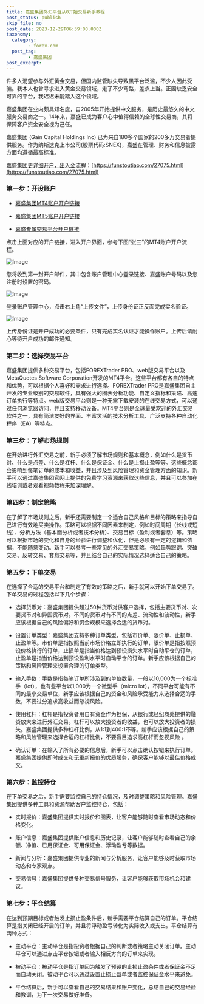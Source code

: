 ```yaml
---
title: 嘉盛集团外汇平台从0开始交易新手教程
post_status: publish
skip_file: no
post_date: 2023-12-29T06:39:00.000Z
taxonomy:
  category:
        - forex-com
  post_tag:
        - 嘉盛集团
post_excerpt: 
---
```

许多人渴望参与外汇黄金交易，但国内监管缺失导致黑平台泛滥，不少人因此受骗。我本人也曾寻求进入黄金交易领域，走了不少弯路，差点上当。正因缺乏安全可靠的平台，我迟迟未能踏入这个领域。

嘉盛集团在业内颇具知名度，自2005年开始提供中文服务，是历史最悠久的中文服务交易商之一。14年来，嘉盛已成为客户心中值得信赖的全球性交易商，其将保障客户资金安全视为己任。

嘉盛集团 (Gain Capital Holdings Inc) 已为来自180多个国家的200多万交易者提供服务。作为纳斯达克上市公司(股票代码:SNEX)，嘉盛在管理、财务和信息披露方面均遵循最高标准。

[嘉盛集团更详细开户，出入金流程](https://funstoutiao.com/27075.html)：[https://funstoutiao.com/27075.html](https://funstoutiao.com/27075.html)

### 第一步：开设账户

* [嘉盛集团MT4账户开户链接](https://s.ssgg.net/jsmt4)

* [嘉盛集团MT5账户开户链接](https://s.ssgg.net/jsmt5)

* [嘉盛专属交易平台开户链接](https://s.ssgg.net/js)

点击上面对应的开户链接，进入开户界面，参考下图“张三”的MT4账户开户流程。

![Image](https://prod-files-secure.s3.us-west-2.amazonaws.com/39ed1227-6d7d-4570-be36-9ccd4a2c4241/7a167aea-686b-400d-af59-4e18eb607a40/640.png?X-Amz-Algorithm=AWS4-HMAC-SHA256&X-Amz-Content-Sha256=UNSIGNED-PAYLOAD&X-Amz-Credential=ASIAZI2LB4662F6L6ECO%2F20250314%2Fus-west-2%2Fs3%2Faws4_request&X-Amz-Date=20250314T161308Z&X-Amz-Expires=3600&X-Amz-Security-Token=IQoJb3JpZ2luX2VjEKj%2F%2F%2F%2F%2F%2F%2F%2F%2F%2FwEaCXVzLXdlc3QtMiJHMEUCIQDAu12Tjn5OyRcloMmklp610E0K%2FPHmdtNm%2BGB154bi6wIgBkDrP4b%2BiuJ%2FtEuZ8g5RUqoeZzU8vvrbVdOFh%2BtFtB8qiAQI8f%2F%2F%2F%2F%2F%2F%2F%2F%2F%2FARAAGgw2Mzc0MjMxODM4MDUiDAIMBXWeYhMyDXzjySrcA5EAZhXqz5dNE6BcGRe%2FEZC5fR%2FjFl6dS0gM4rd0OvWl7Ku8wjk%2BDNeKql8Wnr76AlI9DcYqACv5CNW3AJHjXsGbDdomvYIbW3EZQcaejloF8nxqKwRRLB4XFWGI31M5BCiUJ6Wam4MFvkgptZkYv06DZeG4G0c8R%2FtAHGSX0SIxvMZLH2GiVKuJmh1M3JGvRtJ37mlLev2EhEgVv0oZN2xaJ%2BK8qoz1HgfUjrwngHqtgrgE8jSa6%2B6VfTI41sScoj688axlBHIxpxIPmcr1teOQLlogYWQ3epJzsnqWX9lFE1XdF1NJvCKzGAjhapUGj7LGLzmdT1T7ZGiX2bNBOoZHKfSZACNOQTXQ870V9YZR8WrBHfRUdpVIgsUb2JruA3ELQ1TBsJna%2B0BDYb%2B4tChVWoKn7CQElfA6ZsMlz9H2Dqu1fGI4a4KoRD22Fwwyb3i1UYPAgt0NdTstU%2BKORM7g%2ByvfdAMOwElD%2B692%2B32RMEh40FcXTmsA0x9l6glX6HfgFQU5exXl9Cd7q6LgZht3YLmAlvD2mD%2F%2B%2BPqf4jywvcqhexu1q9fKg%2FWR%2FH1YsncVI%2FJVxf%2F3IMjAHWEVF93aC0m1SjYS4OAJafGgwiEwsiVPbsUYEnLGfD08MNWh0b4GOqUBF7tH%2BXTBl7FgIEm0sobyWRwLyzcNM5wua9UBsO6gOVfnBU7lSqMPr0xNmlcId2bQXS6%2FHg3XqzFckIq2j5FefvuSFObu%2BXR8zqznjfpK%2BauJW2kCvqKh94s8VZyZNbP3OFlcQUfbZ6Aw7%2BC4MZWSI8pkA%2F5mcepSMIN1cbSyfDeptIw1s4QBGv1Lz%2F2cEdpuo1sGPqWqCcXK5pJYnau20e4fI0a3&X-Amz-Signature=4de49eb15958bdbef0e2c9a840739ee5cf727c44a10edebc79735494ad1eae26&X-Amz-SignedHeaders=host&x-id=GetObject)

您将收到第一封开户邮件，其中包含账户管理中心登录链接、嘉盛账户号码以及您注册时设置的密码。

![Image](https://prod-files-secure.s3.us-west-2.amazonaws.com/39ed1227-6d7d-4570-be36-9ccd4a2c4241/eaa1c6b3-2877-4284-a0e1-530e222c27fb/image.png?X-Amz-Algorithm=AWS4-HMAC-SHA256&X-Amz-Content-Sha256=UNSIGNED-PAYLOAD&X-Amz-Credential=ASIAZI2LB4662F6L6ECO%2F20250314%2Fus-west-2%2Fs3%2Faws4_request&X-Amz-Date=20250314T161308Z&X-Amz-Expires=3600&X-Amz-Security-Token=IQoJb3JpZ2luX2VjEKj%2F%2F%2F%2F%2F%2F%2F%2F%2F%2FwEaCXVzLXdlc3QtMiJHMEUCIQDAu12Tjn5OyRcloMmklp610E0K%2FPHmdtNm%2BGB154bi6wIgBkDrP4b%2BiuJ%2FtEuZ8g5RUqoeZzU8vvrbVdOFh%2BtFtB8qiAQI8f%2F%2F%2F%2F%2F%2F%2F%2F%2F%2FARAAGgw2Mzc0MjMxODM4MDUiDAIMBXWeYhMyDXzjySrcA5EAZhXqz5dNE6BcGRe%2FEZC5fR%2FjFl6dS0gM4rd0OvWl7Ku8wjk%2BDNeKql8Wnr76AlI9DcYqACv5CNW3AJHjXsGbDdomvYIbW3EZQcaejloF8nxqKwRRLB4XFWGI31M5BCiUJ6Wam4MFvkgptZkYv06DZeG4G0c8R%2FtAHGSX0SIxvMZLH2GiVKuJmh1M3JGvRtJ37mlLev2EhEgVv0oZN2xaJ%2BK8qoz1HgfUjrwngHqtgrgE8jSa6%2B6VfTI41sScoj688axlBHIxpxIPmcr1teOQLlogYWQ3epJzsnqWX9lFE1XdF1NJvCKzGAjhapUGj7LGLzmdT1T7ZGiX2bNBOoZHKfSZACNOQTXQ870V9YZR8WrBHfRUdpVIgsUb2JruA3ELQ1TBsJna%2B0BDYb%2B4tChVWoKn7CQElfA6ZsMlz9H2Dqu1fGI4a4KoRD22Fwwyb3i1UYPAgt0NdTstU%2BKORM7g%2ByvfdAMOwElD%2B692%2B32RMEh40FcXTmsA0x9l6glX6HfgFQU5exXl9Cd7q6LgZht3YLmAlvD2mD%2F%2B%2BPqf4jywvcqhexu1q9fKg%2FWR%2FH1YsncVI%2FJVxf%2F3IMjAHWEVF93aC0m1SjYS4OAJafGgwiEwsiVPbsUYEnLGfD08MNWh0b4GOqUBF7tH%2BXTBl7FgIEm0sobyWRwLyzcNM5wua9UBsO6gOVfnBU7lSqMPr0xNmlcId2bQXS6%2FHg3XqzFckIq2j5FefvuSFObu%2BXR8zqznjfpK%2BauJW2kCvqKh94s8VZyZNbP3OFlcQUfbZ6Aw7%2BC4MZWSI8pkA%2F5mcepSMIN1cbSyfDeptIw1s4QBGv1Lz%2F2cEdpuo1sGPqWqCcXK5pJYnau20e4fI0a3&X-Amz-Signature=2d19f6ce992ed7f9f26b23833359b998036c5c3359e526bf7bd1068eae031521&X-Amz-SignedHeaders=host&x-id=GetObject)

登录账户管理中心，点击右上角“上传文件”，上传身份证正反面完成实名验证。

![Image](https://prod-files-secure.s3.us-west-2.amazonaws.com/39ed1227-6d7d-4570-be36-9ccd4a2c4241/54090639-09fc-46b4-a135-e0289f707147/image.png?X-Amz-Algorithm=AWS4-HMAC-SHA256&X-Amz-Content-Sha256=UNSIGNED-PAYLOAD&X-Amz-Credential=ASIAZI2LB4662F6L6ECO%2F20250314%2Fus-west-2%2Fs3%2Faws4_request&X-Amz-Date=20250314T161308Z&X-Amz-Expires=3600&X-Amz-Security-Token=IQoJb3JpZ2luX2VjEKj%2F%2F%2F%2F%2F%2F%2F%2F%2F%2FwEaCXVzLXdlc3QtMiJHMEUCIQDAu12Tjn5OyRcloMmklp610E0K%2FPHmdtNm%2BGB154bi6wIgBkDrP4b%2BiuJ%2FtEuZ8g5RUqoeZzU8vvrbVdOFh%2BtFtB8qiAQI8f%2F%2F%2F%2F%2F%2F%2F%2F%2F%2FARAAGgw2Mzc0MjMxODM4MDUiDAIMBXWeYhMyDXzjySrcA5EAZhXqz5dNE6BcGRe%2FEZC5fR%2FjFl6dS0gM4rd0OvWl7Ku8wjk%2BDNeKql8Wnr76AlI9DcYqACv5CNW3AJHjXsGbDdomvYIbW3EZQcaejloF8nxqKwRRLB4XFWGI31M5BCiUJ6Wam4MFvkgptZkYv06DZeG4G0c8R%2FtAHGSX0SIxvMZLH2GiVKuJmh1M3JGvRtJ37mlLev2EhEgVv0oZN2xaJ%2BK8qoz1HgfUjrwngHqtgrgE8jSa6%2B6VfTI41sScoj688axlBHIxpxIPmcr1teOQLlogYWQ3epJzsnqWX9lFE1XdF1NJvCKzGAjhapUGj7LGLzmdT1T7ZGiX2bNBOoZHKfSZACNOQTXQ870V9YZR8WrBHfRUdpVIgsUb2JruA3ELQ1TBsJna%2B0BDYb%2B4tChVWoKn7CQElfA6ZsMlz9H2Dqu1fGI4a4KoRD22Fwwyb3i1UYPAgt0NdTstU%2BKORM7g%2ByvfdAMOwElD%2B692%2B32RMEh40FcXTmsA0x9l6glX6HfgFQU5exXl9Cd7q6LgZht3YLmAlvD2mD%2F%2B%2BPqf4jywvcqhexu1q9fKg%2FWR%2FH1YsncVI%2FJVxf%2F3IMjAHWEVF93aC0m1SjYS4OAJafGgwiEwsiVPbsUYEnLGfD08MNWh0b4GOqUBF7tH%2BXTBl7FgIEm0sobyWRwLyzcNM5wua9UBsO6gOVfnBU7lSqMPr0xNmlcId2bQXS6%2FHg3XqzFckIq2j5FefvuSFObu%2BXR8zqznjfpK%2BauJW2kCvqKh94s8VZyZNbP3OFlcQUfbZ6Aw7%2BC4MZWSI8pkA%2F5mcepSMIN1cbSyfDeptIw1s4QBGv1Lz%2F2cEdpuo1sGPqWqCcXK5pJYnau20e4fI0a3&X-Amz-Signature=34d647e0f0d34d89e7c3c8ec320fedae297411fcc8db50f55ad1b17a7ea82b4f&X-Amz-SignedHeaders=host&x-id=GetObject)

上传身份证是开户成功的必要条件，只有完成实名认证才能操作账户。上传后请耐心等待开户成功的邮件通知。

### 第二步：选择交易平台

嘉盛集团提供多种交易平台，包括FOREXTrader PRO、web版交易平台以及MetaQuotes Software Corporation开发的MT4平台。这些平台都有各自的特点和优势，可以根据个人喜好和需求进行选择。FOREXTrader PRO是嘉盛集团自主开发的专业级别的交易软件，具有强大的图表分析功能、自定义指标和策略、高速订单执行等特点。web版交易平台则是一种无需下载安装的在线交易方式，可以通过任何浏览器访问，并且支持移动设备。MT4平台则是全球最受欢迎的外汇交易软件之一，具有简洁友好的界面、丰富灵活的技术分析工具、广泛支持各种自动化程序（EA）等特点。

### 第三步：了解市场规则

在开始进行外汇交易之前，新手必须了解市场规则和基本概念，例如什么是货币对、什么是点差、什么是杠杆、什么是保证金、什么是止损止盈等等。这些概念都会影响到每笔订单的成本和收益，并且涉及到风险管理和资金管理方面的知识。新手可以通过嘉盛集团官网上提供的免费学习资源来获取这些信息，并且可以参加在线培训或者观看视频教程来加深理解。

### 第四步：制定策略

在了解了市场规则之后，新手还需要制定一个适合自己风格和目标的策略来指导自己进行有效地买卖操作。策略可以根据不同因素来制定，例如时间周期（长线或短线）、分析方法（基本面分析或者技术分析）、交易目标（盈利或者套息）等。策略可以根据市场的变化和自身的经验进行调整和优化，但是必须有一定的逻辑和依据，不能随意变动。新手可以参考一些常见的外汇交易策略，例如趋势跟踪、突破交易、反转交易、套息交易等，并且结合自己的实际情况选择适合自己的策略。

### 第五步：下单交易

在选择了合适的交易平台和制定了有效的策略之后，新手就可以开始下单交易了。下单交易的过程包括以下几个步骤：

* 选择货币对：嘉盛集团提供超过50种货币对供客户选择，包括主要货币对、次要货币对和异国货币对。不同的货币对有不同的点差、流动性和波动性，新手应该根据自己的风险偏好和资金规模来选择合适的货币对。

* 设置订单类型：嘉盛集团支持多种订单类型，包括市价单、限价单、止损单、止盈单等。市价单是指按照当前市场价格立即执行的订单，限价单是指按照预设价格执行的订单，止损单是指当价格达到预设损失水平时自动平仓的订单，止盈单是指当价格达到预设盈利水平时自动平仓的订单。新手应该根据自己的策略和风险管理来设置合理的订单类型。

* 输入手数：手数是指每笔订单所涉及到的单位数量，一般以10,000为一个标准手（lot），也有些平台以1,000为一个微型手（micro lot）。不同平台可能有不同的最小交易单位，新手应该根据自己的资金和风险承受能力来选择合适的手数，不要过分追求高收益而忽视风险。

* 使用杠杆：杠杆是指投资者用自有资金作为担保，从银行或经纪商处提供的融资放大来进行外汇交易。杠杆可以放大投资者的收益，也可以放大投资者的损失。嘉盛集团提供多种杠杆比例，从1:1到400:1不等。新手应该根据自己的策略和风险管理来选择合适的杠杆比例，不要盲目追求高杠杆而忽视风险 。

* 确认订单：在输入了所有必要的信息后，新手可以点击确认按钮来执行订单。嘉盛集团提供即时成交和无重新报价的优质服务，确保客户能够以最佳价格成交。

### 第六步：监控持仓

在下单交易之后，新手需要监控自己的持仓情况，及时调整策略和风险管理。嘉盛集团提供多种工具和资源帮助客户监控持仓，包括：

* 实时报价：嘉盛集团提供实时报价和图表，让客户能够随时查看市场动态和价格变化。

* 账户信息：嘉盛集团提供账户信息和历史记录，让客户能够随时查看自己的余额、净值、已用保证金、可用保证金、浮动盈亏等数据。

* 新闻与分析：嘉盛集团提供专业的新闻与分析服务，让客户能够及时获取市场动态和专家观点。

* 交易信号：嘉盛集团提供多种交易信号服务，让客户能够获取市场机会和建议。

### 第七步：平仓结算

在达到预期目标或者触发止损止盈条件后，新手需要平仓结算自己的订单。平仓结算是指关闭已经开启的订单，并且将浮动盈亏转化为实际收入或支出。平仓结算有两种方式：

* 主动平仓：主动平仓是指投资者根据自己的判断或者策略主动关闭订单。主动平仓可以通过点击平仓按钮或者输入相反方向的订单来实现。

* 被动平仓：被动平仓是指订单因为触发了预设的止损止盈条件或者保证金不足而自动关闭。被动平仓可以通过设置止损止盈单或者监控保证金水平来避免。

* 平仓结算后，新手可以查看自己的交易结果和账户变化，总结自己的交易经验和教训，为下一次交易做好准备。